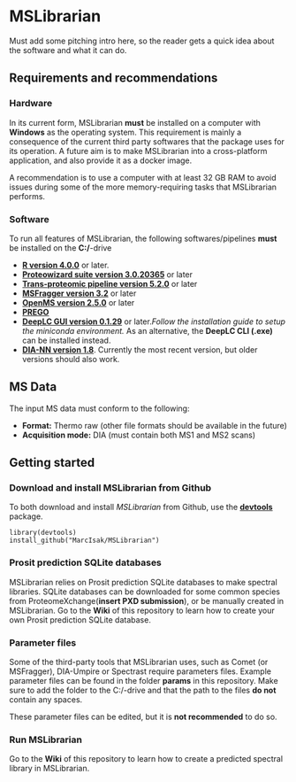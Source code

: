 # MSLibrarian

Must add some pitching intro here, so the reader gets a quick idea about the software and what it can do. 

## Requirements and recommendations

### Hardware 

In its current form, MSLibrarian **must** be installed on a computer with **Windows** as the operating system. This requirement is mainly a consequence of the current third party softwares that the package uses for its operation. A future aim is to make MSLibrarian into a cross-platform application, and also provide it as a docker image. 

A recommendation is to use a computer with at least 32 GB RAM to avoid issues during some of the more memory-requiring tasks that MSLibrarian performs. 

### Software 

To run all features of MSLibrarian, the following softwares/pipelines **must** be installed on the **C:/**-drive

 * [**R version 4.0.0**](https://cran.r-project.org/) or later. 
 * [**Proteowizard suite version 3.0.20365**](http://proteowizard.sourceforge.net/download.html) or later 
 * [**Trans-proteomic pipeline version 5.2.0**](https://sourceforge.net/projects/sashimi/files/Trans-Proteomic%20Pipeline%20%28TPP%29/) or later
 * [**MSFragger version 3.2**](http://msfragger-upgrader.nesvilab.org/upgrader/) or later 
 * [**OpenMS version 2.5.0**](https://github.com/OpenMS/OpenMS/releases/tag/Release2.6.0) or later
 * [**PREGO**](https://bitbucket.org/searleb/prego-srm-response-predictor/downloads/) 
 * [**DeepLC GUI version 0.1.29**](https://github.com/compomics/DeepLC/releases) or later._Follow the installation guide to setup the miniconda environment._ 
  As an alternative, the **DeepLC CLI (.exe)** can be installed instead. 
 * [**DIA-NN version 1.8**](https://github.com/vdemichev/DiaNN/releases/tag/1.7.12). Currently the most recent version, but older versions should also work. 

## MS Data 

The input MS data must conform to the following: 

* **Format:** Thermo raw (other file formats should be available in the future) 
* **Acquisition mode:** DIA (must contain both MS1 and MS2 scans)
 
## Getting started 

### Download and install MSLibrarian from Github

To both download and install _MSLibrarian_ from Github, use the [**devtools**](https://cran.r-project.org/web/packages/devtools/index.html) package. 

```
library(devtools)
install_github("MarcIsak/MSLibrarian")

```
### Prosit prediction SQLite databases

MSLibrarian relies on Prosit prediction SQLite databases to make spectral libraries. SQLite databases can be downloaded for some 
common species from ProteomeXchange(**insert PXD submission**), or be manually created in MSLibrarian. Go to the **Wiki** of this repository to learn how 
to create your own Prosit prediction SQLite database. 

### Parameter files 

Some of the third-party tools that MSLibrarian uses, such as Comet (or MSFragger), DIA-Umpire or Spectrast require parameters files. Example parameter files can be found in the folder **params** in this repository. Make sure to add the folder to the C:/-drive and that the path to the files **do not** contain any spaces. 

These parameter files can be edited, but it is **not recommended** to do so.

### Run MSLibrarian 

Go to the **Wiki** of this repository to learn how to create a predicted spectral library in MSLibrarian. 



